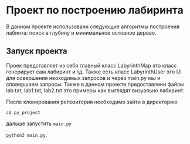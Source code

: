 # Проект по построению лабиринта

В данном проекте использовани следующие алгоритмы построения лабинта: поиск в глубину и минимальное остовное дерево.

## Запуск проекта

Проек представляет из себя главный класс LabyrinthMap это класс генерирует сам лабиринт и тд. Также есть класс LabyrinthUser это UI для совершения неоходимых запросов и через main.py мы и сповершаем запросы. Также в данном проекте предоставлени файлы lab.txt, lab1.txt, lab2.txt это примеры как выглядят визуально лабиринт.

После клонирования репозитория необходимо зайти в директорию

 ```cd py_project``` 

дальше запустить `main.py` 

```python3 main.py```.